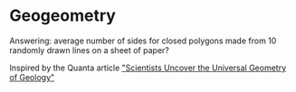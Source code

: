 # Geogeometry
Answering: average number of sides for closed polygons made from 10 randomly drawn lines on a sheet of paper?

Inspired by the Quanta article ["Scientists Uncover the Universal Geometry of Geology"](https://www.quantamagazine.org/geometry-reveals-how-the-world-is-assembled-from-cubes-20201119/)
